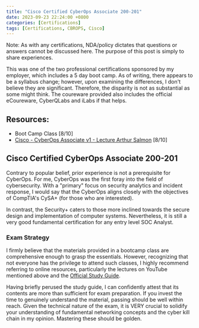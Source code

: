```yaml
---
title: "Cisco Certified CyberOps Associate 200-201"
date: 2023-09-23 22:24:00 +0800
categories: [Certifications]
tags: [Certifications, CBROPS, Cisco]
---
```


Note: As with any certifications, NDA/policy dictates that questions or answers cannot be discussed here. The purpose of this post is simply to share experiences.

This was one of the two professional certifications sponsored by my employer, which includes a 5 day boot camp. As of writing, there appears to be a syllabus change; however, upon examining the differences, I don't believe they are significant. Therefore, the disparity is not as substantial as some might think. The coureware provided also includes the official eCoureware, CyberQLabs and iLabs if that helps.

## Resources:

- Boot Camp Class [8/10]
- [Cisco - CyberOps Associate v1 - Lecture Arthur Salmon](https://www.youtube.com/playlist?list=PL1U-z6tCj5WBwy4WoMS3jSi7WE4AGOUcY) [8/10]

## Cisco Certified CyberOps Associate 200-201

Contrary to popular belief, prior experience is not a prerequisite for CyberOps. For me, CyberOps was the first foray into the field of cybersecurity. With a "primary" focus on security analytics and incident response, I would say that the CyberOps aligns closely with the objectives of CompTIA's CySA+ (for those who are interested). 

In contrast, the Security+ caters to those more inclined towards the secure design and implementation of computer systems. Nevertheless, it is still a very good fundamental certification for any entry level SOC Analyst.

### Exam Strategy

I firmly believe that the materials provided in a bootcamp class are comprehensive enough to grasp the essentials. However, recognizing that not everyone has the privilege to attend such classes, I highly recommend referring to online resources, particularly the lectures on YouTube mentioned above and the [Official Study Guide](https://www.amazon.sg/CyberOps-Associate-CBROPS-200-201-Official/dp/0136807836).

Having briefly perused the study guide, I can confidently attest that its contents are more than sufficient for exam preparation. If you invest the time to genuinely understand the material, passing should be well within reach. Given the technical nature of the exam, it is VERY crucial to solidify your understanding of fundamental networking concepts and the cyber kill chain in my opinion. Mastering these should be golden.


